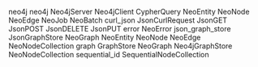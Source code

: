 neo4j
	neo4j
		Neo4jServer
		Neo4jClient
		CypherQuery
		NeoEntity
		NeoNode
		NeoEdge
		NeoJob
		NeoBatch
	curl_json
		JsonCurlRequest
		JsonGET
		JsonPOST
		JsonDELETE
		JsonPUT
	error
		NeoError
	json_graph_store
		JsonGraphStore
		NeoGraph
		NeoEntity
		NeoNode
		NeoEdge
		NeoNodeCollection
	graph
		GraphStore
		NeoGraph
		Neo4jGraphStore
		NeoNodeCollection
		sequential_id
		SequentialNodeCollection
